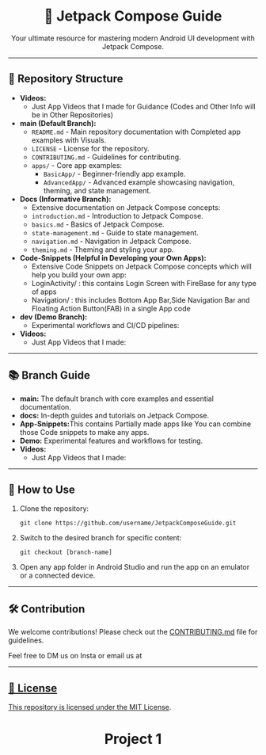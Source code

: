 <h1 align="center">📱 Jetpack Compose Guide</h1>
<p align="center">Your ultimate resource for mastering modern Android UI development with Jetpack Compose.</p>

---

<h2>📂 Repository Structure</h2>

<ul>

  <li>
    <strong>Videos:</strong>
    <ul>
      <li>Just App Videos that I made for Guidance (Codes and Other Info will be in Other Repositories) </li>
    </ul>
  </li>
  
  <li>
    <strong>main (Default Branch):</strong>
    <ul>
      <li><code>README.md</code> - Main repository documentation with Completed app examples with Visuals.</li>
      <li><code>LICENSE</code> - License for the repository.</li>
      <li><code>CONTRIBUTING.md</code> - Guidelines for contributing.</li>
      <li>
        <code>apps/</code> - Core app examples:
        <ul>
          <li><code>BasicApp/</code> - Beginner-friendly app example.</li>
          <li><code>AdvancedApp/</code> - Advanced example showcasing navigation, theming, and state management.</li>
        </ul>
      </li>
    </ul>
  </li>

  <li>
    <strong>Docs (Informative Branch):</strong>
    <ul>
      <li>Extensive documentation on Jetpack Compose concepts:</li>
      <li><code>introduction.md</code> - Introduction to Jetpack Compose.</li>
      <li><code>basics.md</code> - Basics of Jetpack Compose.</li>
      <li><code>state-management.md</code> - Guide to state management.</li>
      <li><code>navigation.md</code> - Navigation in Jetpack Compose.</li>
      <li><code>theming.md</code> - Theming and styling your app.</li>
    </ul>
  </li>

  <li>
    <strong>Code-Snippets (Helpful in Developing your Own Apps):</strong>
    <ul>
      <li>Extensive Code Snippets on Jetpack Compose concepts which will help you build your own app:</li>
      <li>LoginActivity/ : this contains Login Screen with FireBase for any type of apps</li>
      <li>Navigation/    : this includes Bottom App Bar,Side Navigation Bar and Floating Action Button(FAB) in a single App code</li>
    </ul>
  </li>


  <li>
    <strong>dev (Demo Branch):</strong>
    <ul>
      <li>Experimental workflows and CI/CD pipelines:</li>
    </ul>
  </li>

  <li>
    <strong>Videos:</strong>
    <ul>
      <li>Just App Videos that I made:</li>
    </ul>
  </li>
</ul>

---

<h2>📚 Branch Guide</h2>

<ul>
  <li><strong>main:</strong> The default branch with core examples and essential documentation.</li>
  <li><strong>docs:</strong> In-depth guides and tutorials on Jetpack Compose.</li>
  <li><strong>App-Snippets:</strong>This contains Partially made apps like You can combine those Code snippets to make any apps.</li>
  <li><strong>Demo:</strong> Experimental features and workflows for testing.</li>
  <li>
    <strong>Videos:</strong>
    <ul>
      <li>Just App Videos that I made:</li>
    </ul>
  </li>
</ul>

---

<h2>🚀 How to Use</h2>

<ol>
  <li>Clone the repository:
    <pre><code>git clone https://github.com/username/JetpackComposeGuide.git</code></pre>
  </li>
  <li>Switch to the desired branch for specific content:
    <pre><code>git checkout [branch-name]</code></pre>
  </li>
  <li>Open any app folder in Android Studio and run the app on an emulator or a connected device.</li>
</ol>

---

<h2>🛠️ Contribution</h2>

<p>We welcome contributions! Please check out the <a href="CONTRIBUTING.md">CONTRIBUTING.md</a> file for guidelines.</p>
<p>Feel free to DM us on Insta or email us at <a href="ap8548328@gmail.com"</p>

---

<h2>📜 License</h2>

<p>This repository is licensed under the <a href="LICENSE">MIT License</a>.</p>


<h1 align="center">Project 1</h1>
